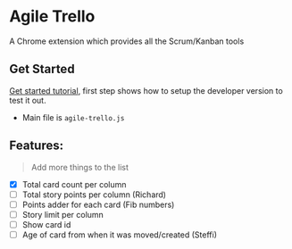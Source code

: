 # Agile Trello

A Chrome extension which provides all the Scrum/Kanban tools

## Get Started

[Get started tutorial](https://developer.chrome.com/extensions/getstarted), first step shows how to setup the developer version to test it out.

- Main file is `agile-trello.js`

## Features:

> Add more things to the list

- [x] Total card count per column
- [ ] Total story points per column (Richard)
- [ ] Points adder for each card (Fib numbers)
- [ ] Story limit per column
- [ ] Show card id
- [ ] Age of card from when it was moved/created (Steffi)

